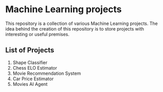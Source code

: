 # Machine Learning projects

This repository is a collection of various Machine Learning projects.
The idea behind the creation of this repository is to store projects with interesting or useful premises.

## List of Projects

1. Shape Classifier
2. Chess ELO Estimator
3. Movie Recommendation System
4. Car Price Estimator
5. Movies AI Agent
